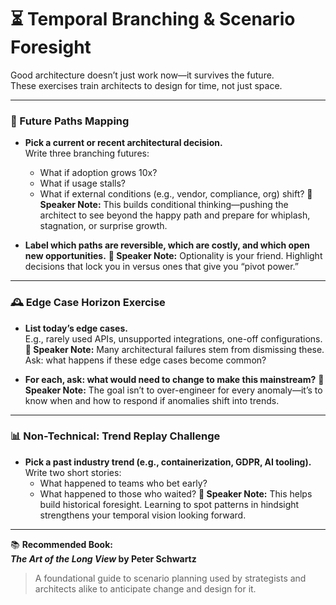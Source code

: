 # ⏳ Temporal Branching & Scenario Foresight

Good architecture doesn’t just work now—it survives the future.  
These exercises train architects to design for time, not just space.

---

### 🌿 Future Paths Mapping

- **Pick a current or recent architectural decision.**  
Write three branching futures:
  - What if adoption grows 10x?
  - What if usage stalls?
  - What if external conditions (e.g., vendor, compliance, org) shift?
**🧠 Speaker Note:** This builds conditional thinking—pushing the architect to see beyond the happy path and prepare for whiplash, stagnation, or surprise growth.

- **Label which paths are reversible, which are costly, and which open new opportunities.**
**🧠 Speaker Note:** Optionality is your friend. Highlight decisions that lock you in versus ones that give you “pivot power.”

---

### 🕰️ Edge Case Horizon Exercise

- **List today’s edge cases.**  
E.g., rarely used APIs, unsupported integrations, one-off configurations.
**🧠 Speaker Note:** Many architectural failures stem from dismissing these. Ask: what happens if these edge cases become common?

- **For each, ask: what would need to change to make this mainstream?**
**🧠 Speaker Note:** The goal isn’t to over-engineer for every anomaly—it’s to know when and how to respond if anomalies shift into trends.

---

### 📊 Non-Technical: Trend Replay Challenge

- **Pick a past industry trend (e.g., containerization, GDPR, AI tooling).**
Write two short stories:
  - What happened to teams who bet early?
  - What happened to those who waited?
**🧠 Speaker Note:** This helps build historical foresight. Learning to spot patterns in hindsight strengthens your temporal vision looking forward.

---

📚 **Recommended Book:**  
**_The Art of the Long View_ by Peter Schwartz**  
> A foundational guide to scenario planning used by strategists and architects alike to anticipate change and design for it.

<!--
Remind the audience: architecture isn’t just about designing good systems—it’s about designing good futures. Time is your second dimension.
-->
